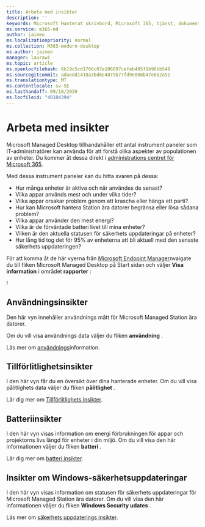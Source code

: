 ```yaml
---
title: Arbeta med insikter
description: ''
keywords: Microsoft Hanterat skrivbord, Microsoft 365, tjänst, dokumentation
ms.service: m365-md
author: jaimeo
ms.localizationpriority: normal
ms.collection: M365-modern-desktop
ms.author: jaimeo
manager: laurawi
ms.topic: article
ms.openlocfilehash: 6b19c5cd1766c07e106897cefeb495f1b98bb548
ms.sourcegitcommit: adaedd1418a3bd6e4875b77fd9e008b47e0b2a51
ms.translationtype: MT
ms.contentlocale: sv-SE
ms.lasthandoff: 09/18/2020
ms.locfileid: "48104394"
---
```

# <a name="work-with-insights"></a>Arbeta med insikter

Microsoft Managed Desktop tillhandahåller ett antal instrument paneler som IT-administratörer kan använda för att förstå olika aspekter av populationen av enheter. Du kommer åt dessa direkt i [administrations centret för Microsoft 365](https://admin.microsoft.com/adminportal/home?previewoff=false#/microsoftmanageddesktop).

Med dessa instrument paneler kan du hitta svaren på dessa:

- Hur många enheter är aktiva och när användes de senast?
- Vilka appar används mest och under vilka tider?
- Vilka appar orsakar problem genom att krascha eller hänga ett parti?
- Hur kan Microsoft hantera Station ära datorer begränsa eller lösa sådana problem?
- Vilka appar använder den mest energi?
- Vilka är de förväntade batteri livet till mina enheter?
- Vilken är den aktuella statusen för säkerhets uppdateringar på enheter?
- Hur lång tid tog det för 95% av enheterna att bli aktuell med den senaste säkerhets uppdateringen?

För att komma åt de här vyerna från [Microsoft Endopint Manager](https://endpoint.microsoft.com/)nvaigate du till fliken Microsoft Managed Desktop på Start sidan och väljer **Visa information** i området **rapporter** :

<!--Update picture to show in MEM [Admin center with Reports area in the upper right including the device reports card and the "view details" link.](../../media/insights_overview.png)-->!


## <a name="usage-insights"></a>Användningsinsikter
Den här vyn innehåller användnings mått för Microsoft Managed Station ära datorer. 

Om du vill visa användnings data väljer du fliken **användning** .

Läs mer om [användnings](usage-insights.md)information.

## <a name="reliability-insights"></a>Tillförlitlighetsinsikter
I den här vyn får du en översikt över dina hanterade enheter. Om du vill visa pålitlighets data väljer du fliken **pålitlighet** .

Lär dig mer om [Tillförlitlighets insikter](reliability-insights.md).

## <a name="battery-insights"></a>Batteriinsikter
I den här vyn visas information om energi förbrukningen för appar och projektorns livs längd för enheter i din miljö. Om du vill visa den här informationen väljer du fliken **batteri** .

Lär dig mer om [batteri insikter](battery-insights.md).

## <a name="windows-security-update-insights"></a>Insikter om Windows-säkerhetsuppdateringar

I den här vyn visas information om statusen för säkerhets uppdateringar för Microsoft Managed Station ära datorer. Om du vill visa den här informationen väljer du fliken **Windows Security udates** .

Läs mer om [säkerhets uppdaterings insikter](security-update-insights.md).

